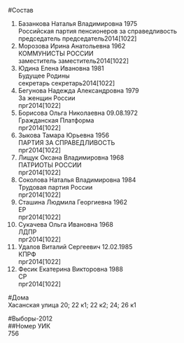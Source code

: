 #Состав  
1. Базанкова Наталья Владимировна 1975  
    Российская партия пенсионеров за справедливость  
    председатель председатель2014[1022]  
2. Морозова Ирина Анатольевна 1962  
    КОММУНИСТЫ РОССИИ  
    заместитель заместитель2014[1022]  
3. Юдина Елена Ивановна 1981  
    Будущее Родины  
    секретарь секретарь2014[1022]  
4. Бегунова Надежда Александровна 1979  
    За женщин России  
    прг2014[1022]  
5. Борисова Ольга Николаевна 09.08.1972  
    Гражданская Платформа  
    прг2014[1022]  
6. Зыкова Тамара Юрьевна 1956  
    ПАРТИЯ ЗА СПРАВЕДЛИВОСТЬ  
    прг2014[1022]  
7. Лищук Оксана Владимировна 1968  
    ПАТРИОТЫ РОССИИ  
    прг2014[1022]  
8. Соколова Наталья Владимировна 1984  
    Трудовая партия России  
    прг2014[1022]  
9. Сташина Людмила Георгиевна 1962  
    ЕР  
    прг2014[1022]  
10. Сукачева Ольга Ивановна 1968  
    ЛДПР  
    прг2014[1022]  
11. Удалов Виталий Сергеевич 12.02.1985  
    КПРФ  
    прг2014[1022]  
12. Фесик Екатерина Викторовна 1988  
    СР  
    прг2014[1022]  
  
#Дома  
Хасанская улица 20; 22 к1; 22 к2; 24; 26 к1  
  
#Выборы-2012  
##Номер УИК  
756  
